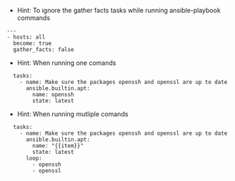 - Hint: To ignore the gather facts tasks while running ansible-playbook commands
```
---
- hosts: all
  become: true
  gather_facts: false
```
- Hint: When running one comands
```
  tasks:
    - name: Make sure the packages openssh and openssl are up to date
      ansible.builtin.apt:
        name: openssh
        state: latest
```
- Hint: When running mutliple comands
```
  tasks:
    - name: Make sure the packages openssh and openssl are up to date
      ansible.builtin.apt:
        name: "{{item}}"
        state: latest
      loop:
        - openssh
        - openssl
```
